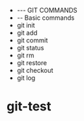 * --- GIT COMMANDS
* -- Basic commands
* git init
* git add
* git commit
* git status
* git rm
* git restore
* git checkout
* git log
# git-test
